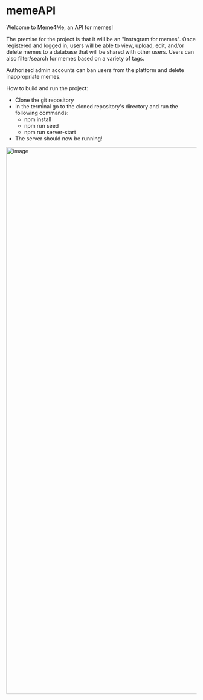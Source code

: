 # memeAPI

Welcome to Meme4Me, an API for memes!

The premise for the project is that it will be an "Instagram for memes". 
Once registered and logged in, users will be able to view, upload, edit, and/or delete memes to a database that will be shared with other users.
Users can also filter/search for memes based on a variety of tags.

Authorized admin accounts can ban users from the platform and delete inappropriate memes.

How to build and run the project:
  - Clone the git repository
  - In the terminal go to the cloned repository's directory and run the following commands:
    - npm install
    - npm run seed
    - npm run server-start
  - The server should now be running!

<img width="1445" alt="image" src="https://user-images.githubusercontent.com/6026227/205164619-7e0efdbc-a1d9-46b0-851b-0cf02b77a41d.png">
